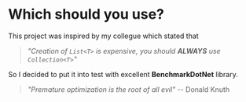 
# Which should you use?
This project was inspired by my collegue which stated that  
> *"Creation of `List<T>` is expensive, you should __ALWAYS__ use `Collection<T>`"*

So I decided to put it into test with excellent **BenchmarkDotNet** library.




>  *"Premature optimization is the root of all evil"* -- Donald Knuth 
